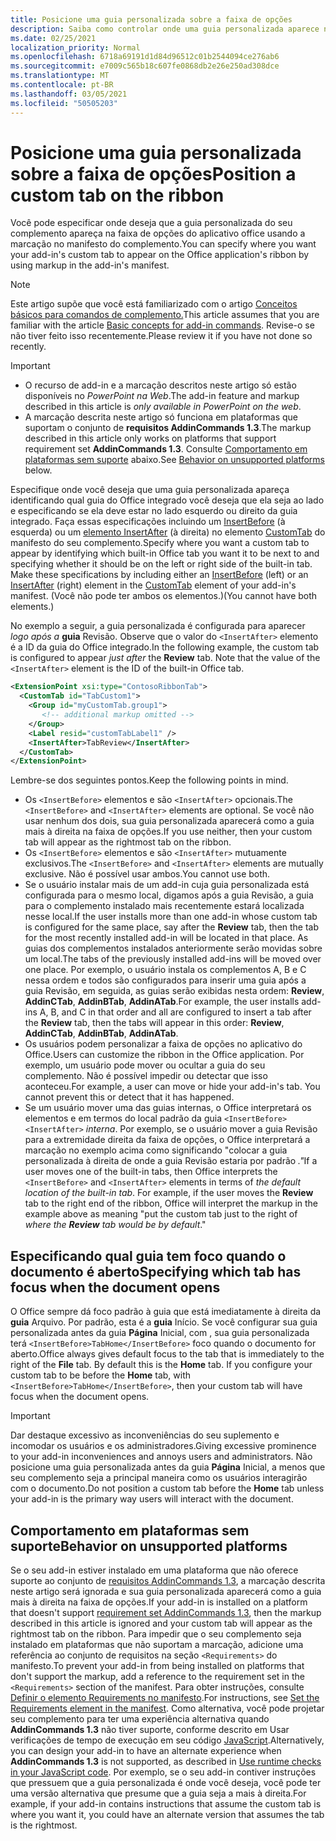 ```yaml
---
title: Posicione uma guia personalizada sobre a faixa de opções
description: Saiba como controlar onde uma guia personalizada aparece na faixa de opções do Office e se ela tem foco por padrão.
ms.date: 02/25/2021
localization_priority: Normal
ms.openlocfilehash: 6718a69191d1d84d96512c01b2544094ce276ab6
ms.sourcegitcommit: e7009c565b18c607fe0868db2e26e250ad308dce
ms.translationtype: MT
ms.contentlocale: pt-BR
ms.lasthandoff: 03/05/2021
ms.locfileid: "50505203"
---
```

# <a name="position-a-custom-tab-on-the-ribbon"></a><span data-ttu-id="b7f8f-103">Posicione uma guia personalizada sobre a faixa de opções</span><span class="sxs-lookup"><span data-stu-id="b7f8f-103">Position a custom tab on the ribbon</span></span>

<span data-ttu-id="b7f8f-104">Você pode especificar onde deseja que a guia personalizada do seu complemento apareça na faixa de opções do aplicativo office usando a marcação no manifesto do complemento.</span><span class="sxs-lookup"><span data-stu-id="b7f8f-104">You can specify where you want your add-in's custom tab to appear on the Office application's ribbon by using markup in the add-in's manifest.</span></span>

> [!NOTE]
> <span data-ttu-id="b7f8f-105">Este artigo supõe que você está familiarizado com o artigo [Conceitos básicos para comandos de complemento.](add-in-commands.md)</span><span class="sxs-lookup"><span data-stu-id="b7f8f-105">This article assumes that you are familiar with the article [Basic concepts for add-in commands](add-in-commands.md).</span></span> <span data-ttu-id="b7f8f-106">Revise-o se não tiver feito isso recentemente.</span><span class="sxs-lookup"><span data-stu-id="b7f8f-106">Please review it if you have not done so recently.</span></span>

> [!IMPORTANT]
>
> - <span data-ttu-id="b7f8f-107">O recurso de add-in e a marcação descritos neste artigo só estão disponíveis no *PowerPoint na Web*.</span><span class="sxs-lookup"><span data-stu-id="b7f8f-107">The add-in feature and markup described in this article is *only available in PowerPoint on the web*.</span></span>
> - <span data-ttu-id="b7f8f-108">A marcação descrita neste artigo só funciona em plataformas que suportam o conjunto de **requisitos AddinCommands 1.3**.</span><span class="sxs-lookup"><span data-stu-id="b7f8f-108">The markup described in this article only works on platforms that support requirement set **AddinCommands 1.3**.</span></span> <span data-ttu-id="b7f8f-109">Consulte [Comportamento em plataformas sem suporte](#behavior-on-unsupported-platforms) abaixo.</span><span class="sxs-lookup"><span data-stu-id="b7f8f-109">See [Behavior on unsupported platforms](#behavior-on-unsupported-platforms) below.</span></span>

<span data-ttu-id="b7f8f-110">Especifique onde você deseja que uma guia personalizada apareça identificando qual guia do Office integrado você deseja que ela seja ao lado e especificando se ela deve estar no lado esquerdo ou direito da guia integrado. Faça essas especificações incluindo um [InsertBefore](../reference/manifest/customtab.md#insertbefore) (à esquerda) ou um [elemento InsertAfter](../reference/manifest/customtab.md#insertafter) (à direita) no elemento [CustomTab](../reference/manifest/customtab.md) do manifesto do seu complemento.</span><span class="sxs-lookup"><span data-stu-id="b7f8f-110">Specify where you want a custom tab to appear by identifying which built-in Office tab you want it to be next to and specifying whether it should be on the left or right side of the built-in tab. Make these specifications by including either an [InsertBefore](../reference/manifest/customtab.md#insertbefore) (left) or an [InsertAfter](../reference/manifest/customtab.md#insertafter) (right) element in the [CustomTab](../reference/manifest/customtab.md) element of your add-in's manifest.</span></span> <span data-ttu-id="b7f8f-111">(Você não pode ter ambos os elementos.)</span><span class="sxs-lookup"><span data-stu-id="b7f8f-111">(You cannot have both elements.)</span></span>

<span data-ttu-id="b7f8f-112">No exemplo a seguir, a guia personalizada é configurada para aparecer *logo após a* **guia** Revisão. Observe que o valor do `<InsertAfter>` elemento é a ID da guia do Office integrado.</span><span class="sxs-lookup"><span data-stu-id="b7f8f-112">In the following example, the custom tab is configured to appear *just after* the **Review** tab. Note that the value of the `<InsertAfter>` element is the ID of the built-in Office tab.</span></span> 

```xml
<ExtensionPoint xsi:type="ContosoRibbonTab">
  <CustomTab id="TabCustom1">
    <Group id="myCustomTab.group1">
       <!-- additional markup omitted -->
    </Group>
    <Label resid="customTabLabel1" />
    <InsertAfter>TabReview</InsertAfter>
  </CustomTab>
</ExtensionPoint>
```

<span data-ttu-id="b7f8f-113">Lembre-se dos seguintes pontos.</span><span class="sxs-lookup"><span data-stu-id="b7f8f-113">Keep the following points in mind.</span></span>

- <span data-ttu-id="b7f8f-114">Os  `<InsertBefore>` elementos e são  `<InsertAfter>` opcionais.</span><span class="sxs-lookup"><span data-stu-id="b7f8f-114">The  `<InsertBefore>` and  `<InsertAfter>` elements are optional.</span></span> <span data-ttu-id="b7f8f-115">Se você não usar nenhum dos dois, sua guia personalizada aparecerá como a guia mais à direita na faixa de opções.</span><span class="sxs-lookup"><span data-stu-id="b7f8f-115">If you use neither, then your custom tab will appear as the rightmost tab on the ribbon.</span></span>
- <span data-ttu-id="b7f8f-116">Os  `<InsertBefore>` elementos e são  `<InsertAfter>` mutuamente exclusivos.</span><span class="sxs-lookup"><span data-stu-id="b7f8f-116">The  `<InsertBefore>` and  `<InsertAfter>` elements are mutually exclusive.</span></span> <span data-ttu-id="b7f8f-117">Não é possível usar ambos.</span><span class="sxs-lookup"><span data-stu-id="b7f8f-117">You cannot use both.</span></span>
- <span data-ttu-id="b7f8f-118">Se o usuário instalar mais de um add-in cuja guia personalizada está  configurada para o mesmo local, digamos após a guia Revisão, a guia para o complemento instalado mais recentemente estará localizada nesse local.</span><span class="sxs-lookup"><span data-stu-id="b7f8f-118">If the user installs more than one add-in whose custom tab is configured for the same place, say after the **Review** tab, then the tab for the most recently installed add-in will be located in that place.</span></span> <span data-ttu-id="b7f8f-119">As guias dos complementos instalados anteriormente serão movidas sobre um local.</span><span class="sxs-lookup"><span data-stu-id="b7f8f-119">The tabs of the previously installed add-ins will be moved over one place.</span></span> <span data-ttu-id="b7f8f-120">Por exemplo, o usuário instala os complementos A, B e C nessa ordem e  todos são configurados para inserir uma guia após a guia Revisão, em seguida, as guias serão exibidas nesta ordem: **Review**, **AddinCTab**, **AddinBTab**, **AddinATab**.</span><span class="sxs-lookup"><span data-stu-id="b7f8f-120">For example, the user installs add-ins A, B, and C in that order and all are configured to insert a tab after the **Review** tab, then the tabs will appear in this order: **Review**, **AddinCTab**, **AddinBTab**, **AddinATab**.</span></span>
- <span data-ttu-id="b7f8f-121">Os usuários podem personalizar a faixa de opções no aplicativo do Office.</span><span class="sxs-lookup"><span data-stu-id="b7f8f-121">Users can customize the ribbon in the Office application.</span></span> <span data-ttu-id="b7f8f-122">Por exemplo, um usuário pode mover ou ocultar a guia do seu complemento. Não é possível impedir ou detectar que isso aconteceu.</span><span class="sxs-lookup"><span data-stu-id="b7f8f-122">For example, a user can move or hide your add-in's tab. You cannot prevent this or detect that it has happened.</span></span>
- <span data-ttu-id="b7f8f-123">Se um usuário mover uma das guias internas, o Office interpretará os elementos e em termos do local padrão da guia `<InsertBefore>` `<InsertAfter>` *interna*. Por exemplo, se o  usuário mover a guia Revisão para a extremidade direita da faixa de opções, o Office interpretará a marcação no exemplo acima como significando "colocar a guia personalizada à direita de onde a guia Revisão estaria por padrão *."*</span><span class="sxs-lookup"><span data-stu-id="b7f8f-123">If a user moves one of the built-in tabs, then Office interprets the `<InsertBefore>` and  `<InsertAfter>` elements in terms of *the default location of the built-in tab*. For example, if the user moves the **Review** tab to the right end of the ribbon, Office will interpret the markup in the example above as meaning "put the custom tab just to the right of *where the **Review** tab would be by default*."</span></span>

## <a name="specifying-which-tab-has-focus-when-the-document-opens"></a><span data-ttu-id="b7f8f-124">Especificando qual guia tem foco quando o documento é aberto</span><span class="sxs-lookup"><span data-stu-id="b7f8f-124">Specifying which tab has focus when the document opens</span></span>

<span data-ttu-id="b7f8f-125">O Office sempre dá foco padrão à guia que está imediatamente à direita da **guia** Arquivo. Por padrão, esta é a **guia** Início. Se você configurar sua guia personalizada antes da guia **Página** Inicial, com , sua guia personalizada terá `<InsertBefore>TabHome</InsertBefore>` foco quando o documento for aberto.</span><span class="sxs-lookup"><span data-stu-id="b7f8f-125">Office always gives default focus to the tab that is immediately to the right of the **File** tab. By default this is the **Home** tab. If you configure your custom tab to be before the **Home** tab, with `<InsertBefore>TabHome</InsertBefore>`, then your custom tab will have focus when the document opens.</span></span>

> [!IMPORTANT]
> <span data-ttu-id="b7f8f-126">Dar destaque excessivo as inconveniências do seu suplemento e incomodar os usuários e os administradores.</span><span class="sxs-lookup"><span data-stu-id="b7f8f-126">Giving excessive prominence to your add-in inconveniences and annoys users and administrators.</span></span> <span data-ttu-id="b7f8f-127">Não posicione uma guia personalizada antes da guia **Página** Inicial, a menos que seu complemento seja a principal maneira como os usuários interagirão com o documento.</span><span class="sxs-lookup"><span data-stu-id="b7f8f-127">Do not position a custom tab before the **Home** tab unless your add-in is the primary way users will interact with the document.</span></span>

## <a name="behavior-on-unsupported-platforms"></a><span data-ttu-id="b7f8f-128">Comportamento em plataformas sem suporte</span><span class="sxs-lookup"><span data-stu-id="b7f8f-128">Behavior on unsupported platforms</span></span>

<span data-ttu-id="b7f8f-129">Se o seu add-in estiver instalado em uma plataforma que não oferece suporte ao conjunto de [requisitos AddinCommands 1.3](../reference/requirement-sets/add-in-commands-requirement-sets.md), a marcação descrita neste artigo será ignorada e sua guia personalizada aparecerá como a guia mais à direita na faixa de opções.</span><span class="sxs-lookup"><span data-stu-id="b7f8f-129">If your add-in is installed on a platform that doesn't support [requirement set AddinCommands 1.3](../reference/requirement-sets/add-in-commands-requirement-sets.md), then the markup described in this article is ignored and your custom tab will appear as the rightmost tab on the ribbon.</span></span> <span data-ttu-id="b7f8f-130">Para impedir que o seu complemento seja instalado em plataformas que não suportam a marcação, adicione uma referência ao conjunto de requisitos na seção `<Requirements>` do manifesto.</span><span class="sxs-lookup"><span data-stu-id="b7f8f-130">To prevent your add-in from being installed on platforms that don't support the markup, add a reference to the requirement set in the `<Requirements>` section of the manifest.</span></span> <span data-ttu-id="b7f8f-131">Para obter instruções, consulte [Definir o elemento Requirements no manifesto](../develop/specify-office-hosts-and-api-requirements.md#set-the-requirements-element-in-the-manifest).</span><span class="sxs-lookup"><span data-stu-id="b7f8f-131">For instructions, see [Set the Requirements element in the manifest](../develop/specify-office-hosts-and-api-requirements.md#set-the-requirements-element-in-the-manifest).</span></span> <span data-ttu-id="b7f8f-132">Como alternativa, você pode projetar seu complemento para ter uma experiência alternativa quando **AddinCommands 1.3** não tiver suporte, conforme descrito em Usar verificações de tempo de execução em seu código [JavaScript](../develop/specify-office-hosts-and-api-requirements.md#use-runtime-checks-in-your-javascript-code).</span><span class="sxs-lookup"><span data-stu-id="b7f8f-132">Alternatively, you can design your add-in to have an alternate experience when **AddinCommands 1.3** is not supported, as described in [Use runtime checks in your JavaScript code](../develop/specify-office-hosts-and-api-requirements.md#use-runtime-checks-in-your-javascript-code).</span></span> <span data-ttu-id="b7f8f-133">Por exemplo, se o seu add-in contiver instruções que pressuem que a guia personalizada é onde você deseja, você pode ter uma versão alternativa que presume que a guia seja a mais à direita.</span><span class="sxs-lookup"><span data-stu-id="b7f8f-133">For example, if your add-in contains instructions that assume the custom tab is where you want it, you could have an alternate version that assumes the tab is the rightmost.</span></span>
